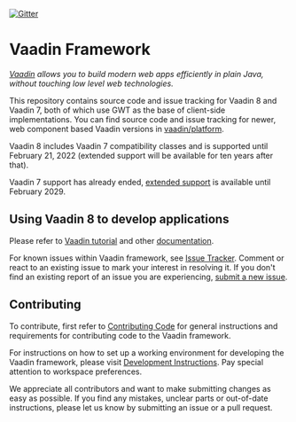 [![Gitter](https://badges.gitter.im/Join%20Chat.svg)](https://gitter.im/vaadin/framework-8?utm_source=badge&utm_medium=badge&utm_campaign=pr-badge)

# Vaadin Framework

*[Vaadin](https://vaadin.com) allows you to build modern web apps efficiently in plain Java, without touching low level web technologies.*

This repository contains source code and issue tracking for Vaadin 8 and Vaadin 7, both of which use GWT as the base of client-side implementations. You can find source code and issue tracking for newer, web component based Vaadin versions in [vaadin/platform](https://github.com/vaadin/platform).

Vaadin 8 includes Vaadin 7 compatibility classes and is supported until February 21, 2022 (extended support will be available for ten years after that).

Vaadin 7 support has already ended, [extended support](https://vaadin.com/support/vaadin-7-extended-maintenance) is available until February 2029.

## Using Vaadin 8 to develop applications

Please refer to [Vaadin tutorial](https://vaadin.com/docs/v8/framework/tutorial.html) and other [documentation](https://vaadin.com/docs/v8/index.html).

For known issues within Vaadin framework, see [Issue Tracker](https://github.com/vaadin/framework/issues). Comment or react to an existing issue to mark your interest in resolving it. If you don't find an existing report of an issue you are experiencing, [submit a new issue](https://github.com/vaadin/framework/issues/new/choose).

## Contributing

To contribute, first refer to [Contributing Code](CONTRIBUTING.md)
for general instructions and requirements for contributing code to the Vaadin framework.

For instructions on how to set up a working environment for developing the Vaadin framework, please visit [Development Instructions](README-DEV.md). Pay special attention to workspace preferences.

We appreciate all contributors and want to make submitting changes as easy as possible. If you find any mistakes, unclear parts or out-of-date instructions, please let us know by submitting an issue or a pull request.

